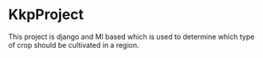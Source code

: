 # KkpProject
This project is django and Ml based which is used to determine which type of crop should be cultivated in a region. 

 

